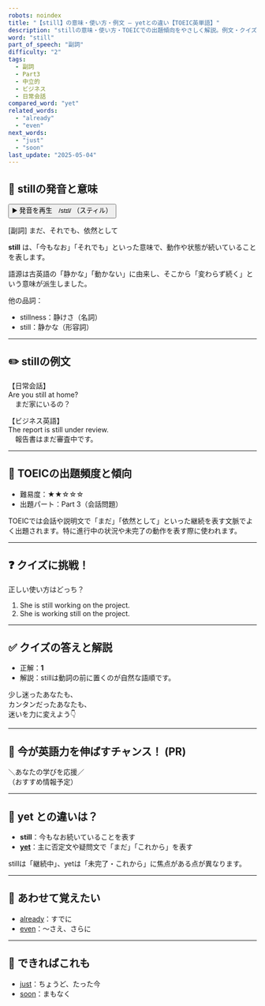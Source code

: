 ```yaml
---
robots: noindex
title: "【still】の意味・使い方・例文 ― yetとの違い【TOEIC英単語】"
description: "stillの意味・使い方・TOEICでの出題傾向をやさしく解説。例文・クイズ付きでyetとの違いもわかりやすく学べます。"
word: "still"
part_of_speech: "副詞"
difficulty: "2"
tags:
  - 副詞
  - Part3
  - 中立的
  - ビジネス
  - 日常会話
compared_word: "yet"
related_words:
  - "already"
  - "even"
next_words:
  - "just"
  - "soon"
last_update: "2025-05-04"
---
```


## 🔰 stillの発音と意味

<button class="play-audio" onclick="playTTS('still')">
  <span class="play-audio-main">
    ▶️ 発音を再生　/stɪl/
  </span>
  <span class="play-audio-sub">
    （スティル）
  </span>
</button>

[副詞] まだ、それでも、依然として

**still** は、「今もなお」「それでも」といった意味で、動作や状態が続いていることを表します。

語源は古英語の「静かな」「動かない」に由来し、そこから「変わらず続く」という意味が派生しました。

他の品詞：  
- stillness：静けさ（名詞）
- still：静かな（形容詞）

---

## ✏️ stillの例文

【日常会話】  
Are you still at home?  
　まだ家にいるの？

【ビジネス英語】  
The report is still under review.  
　報告書はまだ審査中です。

---

## 🎯 TOEICの出題頻度と傾向

- 難易度：★★☆☆☆
- 出題パート：Part 3（会話問題）

TOEICでは会話や説明文で「まだ」「依然として」といった継続を表す文脈でよく出題されます。特に進行中の状況や未完了の動作を表す際に使われます。

---

## ❓ クイズに挑戦！

正しい使い方はどっち？

1. She is still working on the project.  
2. She is working still on the project.

---

## ✅ クイズの答えと解説

- 正解：**1**
- 解説：stillは動詞の前に置くのが自然な語順です。

少し迷ったあなたも、  
カンタンだったあなたも、  
迷いを力に変えよう👇️

---

## 🚀 今が英語力を伸ばすチャンス！ (PR)

<div class="info-center">
＼あなたの学びを応援／<br>  
（おすすめ情報予定）
</div>

---

## 🤔  yet との違いは？

- **still**：今もなお続いていることを表す
- **[yet](/yet)**：主に否定文や疑問文で「まだ」「これから」を表す

stillは「継続中」、yetは「未完了・これから」に焦点がある点が異なります。

---

## 🧩 あわせて覚えたい

- [already](/already)：すでに
- [even](/even)：～さえ、さらに

---

## 📖 できればこれも

- [just](/just)：ちょうど、たった今
- [soon](/soon)：まもなく

<!-- cvid: aid03_bid37 -->
